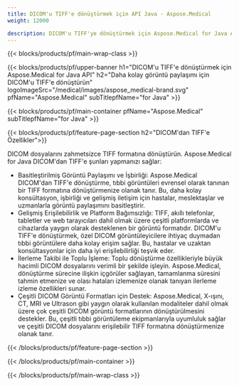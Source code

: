 ```yaml
---
title: DICOM'u TIFF'e dönüştürmek için API Java - Aspose.Medical
weight: 12000

description: DICOM'u TIFF'ye dönüştürmek için Aspose.Medical for Java API hakkında bilgi
---
```


{{< blocks/products/pf/main-wrap-class >}}

{{< blocks/products/pf/upper-banner h1="DICOM'u TIFF'e dönüştürmek için Aspose.Medical for Java API" h2="Daha kolay görüntü paylaşımı için DICOM'u TIFF'e dönüştürün" logoImageSrc="/medical/images/aspose_medical-brand.svg" pfName="Aspose.Medical" subTitlepfName="for Java" >}}

{{< blocks/products/pf/main-container pfName="Aspose.Medical" subTitlepfName="for Java" >}}

{{< blocks/products/pf/feature-page-section h2="DICOM'dan TIFF'e Özellikler">}}

<p>DICOM dosyalarını zahmetsizce TIFF formatına dönüştürün. Aspose.Medical for Java DICOM'dan TIFF'e şunları yapmanızı sağlar:</p>

<ul>
<li>Basitleştirilmiş Görüntü Paylaşımı ve İşbirliği: Aspose.Medical DICOM'dan TIFF'e dönüştürme, tıbbi görüntüleri evrensel olarak tanınan bir TIFF formatına dönüştürmenize olanak tanır. Bu, daha kolay konsültasyon, işbirliği ve gelişmiş iletişim için hastalar, meslektaşlar ve uzmanlarla görüntü paylaşımını basitleştirir.</li>
<li>Gelişmiş Erişilebilirlik ve Platform Bağımsızlığı: TIFF, akıllı telefonlar, tabletler ve web tarayıcıları dahil olmak üzere çeşitli platformlarda ve cihazlarda yaygın olarak desteklenen bir görüntü formatıdır. DICOM'u TIFF'e dönüştürmek, özel DICOM görüntüleyicilere ihtiyaç duymadan tıbbi görüntülere daha kolay erişim sağlar. Bu, hastalar ve uzaktan konsültasyonlar için daha iyi erişilebilirliği teşvik eder.</li>
<li>İlerleme Takibi ile Toplu İşleme: Toplu dönüştürme özellikleriyle büyük hacimli DICOM dosyalarını verimli bir şekilde işleyin. Aspose.Medical, dönüştürme sürecine ilişkin içgörüler sağlayan, tamamlanma süresini tahmin etmenize ve olası hataları izlemenize olanak tanıyan ilerleme izleme özellikleri sunar.</li>
<li>Çeşitli DICOM Görüntü Formatları için Destek: Aspose.Medical, X-ışını, CT, MRI ve Ultrason gibi yaygın olarak kullanılan modaliteler dahil olmak üzere çok çeşitli DICOM görüntü formatlarının dönüştürülmesini destekler. Bu, çeşitli tıbbi görüntüleme ekipmanlarıyla uyumluluk sağlar ve çeşitli DICOM dosyalarını erişilebilir TIFF formatına dönüştürmenize olanak tanır.</li>
</ul>

{{< /blocks/products/pf/feature-page-section >}}

{{< /blocks/products/pf/main-container >}}

{{< /blocks/products/pf/main-wrap-class >}}